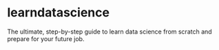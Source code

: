 # learndatascience
The ultimate, step-by-step guide to learn data science from scratch and prepare for your future job.
